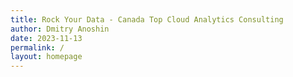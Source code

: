 ```yaml
---
title: Rock Your Data - Canada Top Cloud Analytics Consulting
author: Dmitry Anoshin
date: 2023-11-13
permalink: /
layout: homepage
---
```


